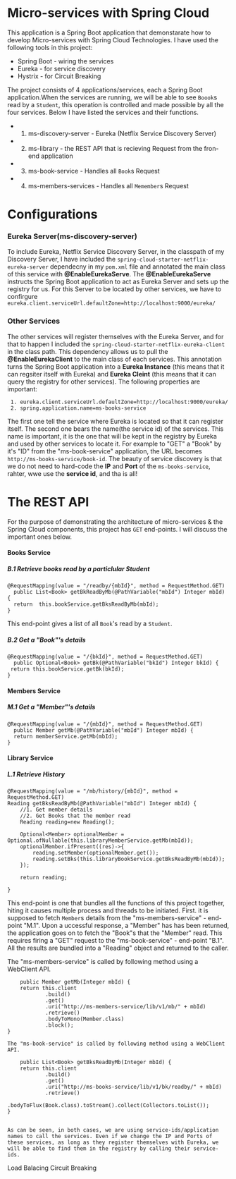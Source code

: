 # Micro-services with Spring Cloud

This application is a Spring Boot application that demonstarate how to develop Micro-services with Spring Cloud Technologies. I have used the following tools in this project:

- Spring Boot - wiring the services
- Eureka - for service discovery
- Hystrix - for Circuit Breaking

The project consists of 4 applications/services, each a Spring Boot application.When the services are running, we will be able to see `Boook`s read by a `Student`, this operation is controlled and made possible by all the four services. Below I have listed the services and their functions.

- 1. ms-discovery-server - Eureka (Netflix Service Discovery Server)
- 2. ms-library - the REST API that is recieving Request from the fron-end application
- 3. ms-book-service - Handles all `Book`s Request
- 4. ms-members-services - Handles all `Memember`s Request


# Configurations

### Eureka Server(ms-discovery-server)
To include Eureka, Netflix Service Discovery Server, in the classpath of my Discovery Server, I have included the `spring-cloud-starter-netflix-eureka-server` dependecny in my `pom.xml` file and annotated the main class of this service with __@EnableEurekaServe__. The __@EnableEurekaServe__ instructs the Spring Boot application to act as Eureka Server and sets up the registry for us. For this Server to be located by other services, we have to confirgure `eureka.client.serviceUrl.defaultZone=http://localhost:9000/eureka/`

### Other Services
The other services will register themselves with the Eureka Server, and for that to happen I included the `spring-cloud-starter-netflix-eureka-client` in the class path. This dependency allows us to pull the __@EnableEurekaClient__ to the main class of each services. This annotation turns the Spring Boot application into a __Eureka Instance__ (this means that it can regsiter itself with Eureka) and __Eureka Cleint__ (this means that it can query the registry for other services). The following properties are important:

	 1. eureka.client.serviceUrl.defaultZone=http://localhost:9000/eureka/
	 2. spring.application.name=ms-books-service

The first one tell the service where Eureka is located so that it can register itself. The second one bears the name(the service id) of the services. This name is important, it is the one that will be kept in the registry by Eureka and used by other services to locate it. For example to "GET" a "Book" by it's "ID" from the "ms-book-service" application, the URL becomes `http://ms-books-service/book-id`. The beauty of service discovery is that we do not need to hard-code the __IP__ and __Port__ of the `ms-books-service`, rahter, wwe use the __service id__, and tha is all!

# The REST API
For the purpose of demonstrating the architecture of micro-services & the Spring Cloud components, this project has `GET` end-points. I will discuss the important ones below.

#### Books Service
##### B.1 Retrieve books read by a particlular Student

	@RequestMapping(value = "/readby/{mbId}", method = RequestMethod.GET)
	  public List<Book> getBkReadByMb(@PathVariable("mbId") Integer mbId) {
	  return  this.bookService.getBksReadByMb(mbId);
	}
		
This end-point gives a list of all `Book`'s read by a `Student`.

##### B.2 Get a "Book"'s details

	@RequestMapping(value = "/{bkId}", method = RequestMethod.GET)
	  public Optional<Book> getBk(@PathVariable("bkId") Integer bkId) {
	 return this.bookService.getBk(bkId);
	}

#### Members Service

##### M.1 Get a "Member"'s details

	@RequestMapping(value = "/{mbId}", method = RequestMethod.GET)
	  public Member getMb(@PathVariable("mbId") Integer mbId) {
	  return memberService.getMb(mbId);
	}


#### Library Service

##### L.1 Retrieve History

    @RequestMapping(value = "/mb/history/{mbId}", method = RequestMethod.GET)
    Reading getBksReadByMb(@PathVariable("mbId") Integer mbId) {
        //1. Get member details
        //2. Get Books that the member read
        Reading reading=new Reading();

        Optional<Member> optionalMember = Optional.ofNullable(this.libraryMemberService.getMb(mbId));
        optionalMember.ifPresent((res)->{
            reading.setMember(optionalMember.get());
            reading.setBks(this.libraryBookService.getBksReadByMb(mbId));
        });

        return reading;

    }

This end-point is one that bundles all the functions of this project together, hiting it causes multiple process and threads to be initiated. First. it is supposed to fetch `Member`s details from the "ms-members-service" - end-point "M.1". Upon a uccessful response, a "Member" has has been returned, the application goes on to fetch the "Book"s that the "Member" read. This requires firing a "GET" request to the "ms-book-service" - end-point "B.1". All the results are bundled into a "Reading" object and returned to the caller.


   The "ms-members-service" is called by following method using a WebClient API.

   	    public Member getMb(Integer mbId) {
        return this.client
                .build()
                .get()
                .uri("http://ms-members-service/lib/v1/mb/" + mbId)
                .retrieve()
                .bodyToMono(Member.class)
                .block();
    }

    The "ms-book-service" is called by following method using a WebClient API.

    	public List<Book> getBksReadByMb(Integer mbId) {
        return this.client
                .build()
                .get()
                .uri("http://ms-books-service/lib/v1/bk/readby/" + mbId)
                .retrieve()
                .bodyToFlux(Book.class).toStream().collect(Collectors.toList());
    }


    As can be seen, in both cases, we are using service-ids/application names to call the services. Even if we change the IP and Ports of these services, as long as they register themselves with Eureka, we will be able to find them in the registry by calling their service-ids.


 Load Balacing
 Circuit Breaking





